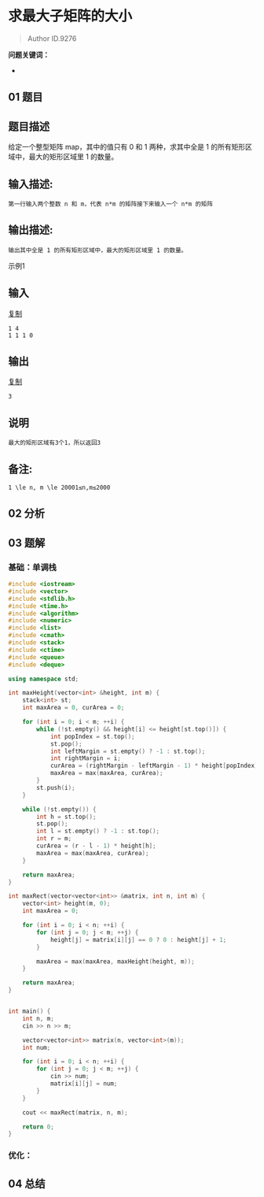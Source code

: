 # 求最大子矩阵的大小
> Author ID.9276 

**问题关键词：**

- 

## 01 题目

## 题目描述

给定一个整型矩阵 map，其中的值只有 0 和 1 两种，求其中全是 1 的所有矩形区域中，最大的矩形区域里 1 的数量。

## 输入描述:

```
第一行输入两个整数 n 和 m，代表 n*m 的矩阵接下来输入一个 n*m 的矩阵
```

## 输出描述:

```
输出其中全是 1 的所有矩形区域中，最大的矩形区域里 1 的数量。
```

示例1

## 输入

[复制](javascript:void(0);)

```
1 4
1 1 1 0
```

## 输出

[复制](javascript:void(0);)

```
3
```

## 说明

```
最大的矩形区域有3个1，所以返回3
```

## 备注:

```
1 \le n, m \le 20001≤n,m≤2000
```

## 02 分析



## 03 题解

### 基础：单调栈

```c++
#include <iostream>
#include <vector>
#include <stdlib.h>
#include <time.h>
#include <algorithm>
#include <numeric>
#include <list>
#include <cmath>
#include <stack>
#include <ctime>
#include <queue>
#include <deque>

using namespace std;

int maxHeight(vector<int> &height, int m) {
    stack<int> st;
    int maxArea = 0, curArea = 0;

    for (int i = 0; i < m; ++i) {
        while (!st.empty() && height[i] <= height[st.top()]) {
            int popIndex = st.top();
            st.pop();
            int leftMargin = st.empty() ? -1 : st.top();
            int rightMargin = i;
            curArea = (rightMargin - leftMargin - 1) * height[popIndex];
            maxArea = max(maxArea, curArea);
        }
        st.push(i);
    }

    while (!st.empty()) {
        int h = st.top();
        st.pop();
        int l = st.empty() ? -1 : st.top();
        int r = m;
        curArea = (r - l - 1) * height[h];
        maxArea = max(maxArea, curArea);
    }

    return maxArea;
}

int maxRect(vector<vector<int>> &matrix, int n, int m) {
    vector<int> height(m, 0);
    int maxArea = 0;

    for (int i = 0; i < n; ++i) {
        for (int j = 0; j < m; ++j) {
            height[j] = matrix[i][j] == 0 ? 0 : height[j] + 1;
        }

        maxArea = max(maxArea, maxHeight(height, m));
    }

    return maxArea;
}


int main() {
    int n, m;
    cin >> n >> m;

    vector<vector<int>> matrix(n, vector<int>(m));
    int num;

    for (int i = 0; i < n; ++i) {
        for (int j = 0; j < m; ++j) {
            cin >> num;
            matrix[i][j] = num;
        }
    }

    cout << maxRect(matrix, n, m);

    return 0;
}
```



### 优化：



## 04 总结

